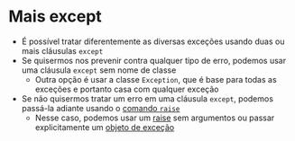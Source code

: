 # Mais except

- É possível tratar diferentemente as diversas exceções
  usando duas ou mais cláusulas `except`
- Se quisermos nos prevenir contra qualquer tipo de erro,
  podemos usar uma cláusula `except` sem nome de classe
     - Outra opção é usar a classe `Exception`, que é base para
       todas as exceções e portanto casa com qualquer exceção
- Se não quisermos tratar um erro em uma cláusula
  `except`, podemos passá­-la adiante usando o [comando `raise`](raise.md)
   - Nesse caso, podemos usar um [raise](raise) sem argumentos ou
       passar explicitamente um [objeto de exceção](objetos-de-excecao.md)



